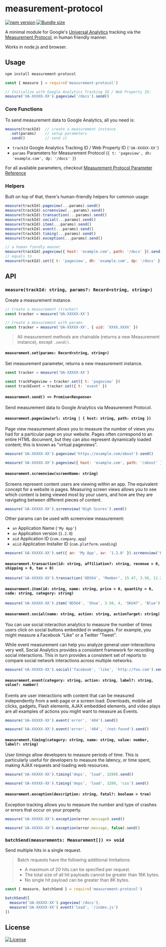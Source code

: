 # measurement-protocol

[![npm version][npm-src]][npm-href]
[![Bundle size][bundlephobia-src]][bundlephobia-href]

A minimal module for Google's [Universal Analytics][ua-href] tracking via the [Measurement Protocol][mp-href], in human friendly manner.

Works in node.js and browser.

## Usage

```bash
npm install measurement-protocol
```

```typescript
const { measure } = require('measurement-protocol')

// Initialize with Google Analytics Tracking ID / Web Property ID:
measure('UA-XXXXX-XX').pageview('/docs').send()
```

### Core Functions

To send measurement data to Google Analytics, all you need is:

```js
measure(trackId)  // create a measurement instance
  .set(params)    // setup parameters
  .send()         // send it
```

- `trackId` Google Analytics Tracking ID / Web Property ID (`'UA-XXXXX-XX'`)
- `params` Parameters for Measurement Protocol (`{ t: 'pageview', dh: 'example.com', dp: '/docs' }`)

For all available parameters, checkout [Measurement Protocol Parameter Reference](https://developers.google.com/analytics/devguides/collection/protocol/v1/parameters)

### Helpers

Built on top of that, there's human-friendly helpers for common usage:

```js
measure(trackId).pageview(...params).send()
measure(trackId).screenview(...params).send()
measure(trackId).transaction(...params).send()
measure(trackId).social(...params).send()
measure(trackId).item(...params).send()
measure(trackId).event(...params).send()
measure(trackId).timing(...params).send()
measure(trackId).exception(...params).send()
```

```js
// a human fiendly manner
measure(trackId).pageview({ host: 'example.com', path: '/docs' }).send()
// equals to
measure(trackId).set({ t: 'pageview', dh: 'example.com', dp: '/docs' }).send()
```

## API

### `measure(trackId: string, params?: Record<string, string>)`

Create a measurement instance.

```js
// Create a measurement (tracker)
const tracker = measure('UA-XXXXX-XX')
```
```js
// Create a measurement with params
const tracker = measure('UA-XXXXX-XX', { uid: 'XXXX.XXXX' })
```

> All measurement methods are chainable (returns a new Measurement instance), except `.send()`.

#### `measurement.set(params: Record<string, string>)`

Set measurement parameter, returns a new measurement instance.

```js
const tracker = measure('UA-XXXXX-XX')

const trackPageview = tracker.set({ t: 'pageview' })
const trackEvent = tracker.set({ t: 'event' })
```

#### `measurement.send() => Promise<Response>`

Send measurement data to Google Analytics via Measurement Protocol.

#### `measurement.pageview(url: string | { host: string, path: string })`

Page view measurement allows you to measure the number of views you had for a particular page on your website. Pages often correspond to an entire HTML document, but they can also represent dynamically loaded content; this is known as "virtual pageviews".

```js
measure('UA-XXXXX-XX').pageview('https://example.com/about').send()
```
```js
measure('UA-XXXXX-XX').pageview({ host: 'example.com', path: '/about' }).send()
```

#### `measurement.screenview(screenName: string)`

Screens represent content users are viewing within an app. The equivalent concept for a website is pages. Measuring screen views allows you to see which content is being viewed most by your users, and how are they are navigating between different pieces of content.

```js
measure('UA-XXXXX-XX').screenview('High Scores').send()
```

Other params can be used with screenview measurement:

- `an` Application Name (`'My App'`)
- `av` Application version (`1.2.0`)
- `aid` Application ID (`com.company.app`)
- `aiid` Application Installer ID (`com.platform.vending`)

```js
measure('UA-XXXXX-XX').set({ an: 'My App', av: '1.2.0' }).screenview('High Scores').send()
```

#### `measurement.transaction(id: string, affiliation?: string, revenue = 0, shipping = 0, tax = 0)`

```js
measure('UA-XXXXX-XX').transaction('OD564', 'Member', 15.47, 3.50, 11.20).send()
```

#### `measurement.item(id: string, name: string, price = 0, quantity = 0, code: string, category: string)`

```js
measure('UA-XXXXX-XX').item('0D564', 'Shoe', 3.50, 4, 'SKU47', 'Blue').send()
```

#### `measurement.social(name: string, action: string, actionTarget: string)`

You can use social interaction analytics to measure the number of times users click on social buttons embedded in webpages. For example, you might measure a Facebook "Like" or a Twitter "Tweet".

While event measurement can help you analyze general user-interactions very well, Social Analytics provides a consistent framework for recording social interactions. This in turn provides a consistent set of reports to compare social network interactions across multiple networks.

```js
measure('UA-XXXXX-XX').social('facebook', 'like', 'http://foo.com').send()
```

#### `measurement.event(category: string, action: string, label?: string, value?: number)`

Events are user interactions with content that can be measured independently from a web page or a screen load. Downloads, mobile ad clicks, gadgets, Flash elements, AJAX embedded elements, and video plays are all examples of actions you might want to measure as Events.

```js
measure('UA-XXXXX-XX').event('error', '404').send()
```
```js
measure('UA-XXXXX-XX').event('error', '404', '/not-found').send()
```

#### `measurement.timing(category: string, name: string, value: number, label?: string)`

User timings allow developers to measure periods of time. This is particularly useful for developers to measure the latency, or time spent, making AJAX requests and loading web resources.

```js
measure('UA-XXXXX-XX').timing('deps', 'load', 3200).send()
```
```js
measure('UA-XXXXX-XX').timing('deps', 'load', 3200, 'css').send()
```

#### `measurement.exception(description: string, fatal?: boolean = true)`

Exception tracking allows you to measure the number and type of crashes or errors that occur on your property.

```js
measure('UA-XXXXX-XX').exception(error.message).send()
```
```js
measure('UA-XXXXX-XX').exception(error.message, false).send()
```

### `batchSend(measurements: Measurement[]) => void`

Send multiple hits in a single request.

> Batch requests have the following additional limitations:
>
> - A maximum of 20 hits can be specified per request.
> - The total size of all hit payloads cannot be greater than 16K bytes.
> - No single hit payload can be greater than 8K bytes.

```js
const { measure, batchSend } = require('measurement-protocol')

batchSend([
  measure('UA-XXXXX-XX').pageview('/docs'),
  measure('UA-XXXXX-XX').event('load', '/index.js')
])
```

## License

[![License][license-src]][license-href]


[npm-src]: https://badgen.net/npm/v/measurement-protocol
[npm-href]: https://www.npmjs.com/package/measurement-protocol
[bundlephobia-src]: https://badgen.net/bundlephobia/minzip/measurement-protocol
[bundlephobia-href]: https://bundlephobia.com/result?p=measurement-protocol
[license-src]: https://badgen.net/badge/license/MIT
[license-href]: LICENSE.md

[ua-href]: https://support.google.com/analytics/answer/2790010
[mp-href]: https://developers.google.com/analytics/devguides/collection/protocol/v1/
